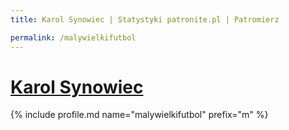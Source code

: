 ```yaml
---
title: Karol Synowiec | Statystyki patronite.pl | Patromierz

permalink: /malywielkifutbol
---
```


# [Karol Synowiec](https://patronite.pl/malywielkifutbol)

{% include profile.md name="malywielkifutbol" prefix="m" %}

